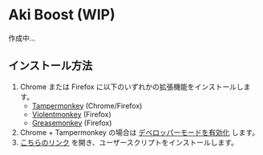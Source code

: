 # Aki Boost (WIP)

作成中…

## インストール方法

1. Chrome または Firefox に以下のいずれかの拡張機能をインストールします。
    - [Tampermonkey](https://www.tampermonkey.net/) (Chrome/Firefox)
    - [Violentmonkey](https://violentmonkey.github.io/) (Firefox)
    - [Greasemonkey](https://addons.mozilla.org/ja/firefox/addon/greasemonkey/) (Firefox)
2. Chrome + Tampermonkey の場合は [デベロッパーモードを有効化](https://www.google.com/search?q=Chrome+%E3%83%87%E3%83%99%E3%83%AD%E3%83%83%E3%83%91%E3%83%BC%E3%83%A2%E3%83%BC%E3%83%89+%E6%9C%89%E5%8A%B9%E5%8C%96) します。
3. [こちらのリンク](https://github.com/shapoco/aki-boost/raw/refs/heads/main/dist/aki-boost.user.js) を開き、ユーザースクリプトをインストールします。
